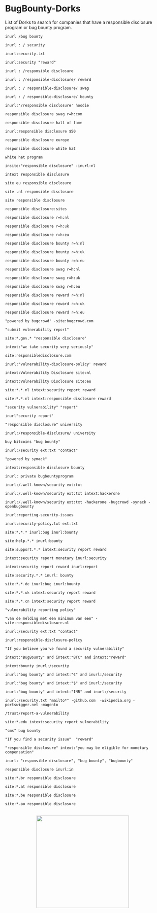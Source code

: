 # BugBounty-Dorks

List of Dorks to search for companies that have a responsible disclosure program or bug bounty program.

```
inurl /bug bounty
```
```
inurl : / security
```
```
inurl:security.txt
```
```
inurl:security "reward"
```
```
inurl : /responsible disclosure
```
```
inurl : /responsible-disclosure/ reward
```
```
inurl : / responsible-disclosure/ swag
```
```
inurl : / responsible-disclosure/ bounty
```
```
inurl:'/responsible disclosure' hoodie
```
```
responsible disclosure swag r=h:com
```
```
responsible disclosure hall of fame
```
```
inurl:responsible disclosure $50
```
```
responsible disclosure europe
```
```
responsible disclosure white hat
```
```
white hat program
```
```
insite:"responsible disclosure" -inurl:nl
```
```
intext responsible disclosure
```
```
site eu responsible disclosure
```
```
site .nl responsible disclosure
```
```
site responsible disclosure
```
```
responsible disclosure:sites
```
```
responsible disclosure r=h:nl
```
```
responsible disclosure r=h:uk
```
```
responsible disclosure r=h:eu
```
```
responsible disclosure bounty r=h:nl
```
```
responsible disclosure bounty r=h:uk
```
```
responsible disclosure bounty r=h:eu
```
```
responsible disclosure swag r=h:nl
```
```
responsible disclosure swag r=h:uk
```
```
responsible disclosure swag r=h:eu
```
```
responsible disclosure reward r=h:nl
```
```
responsible disclosure reward r=h:uk
```
```
responsible disclosure reward r=h:eu
```
```
"powered by bugcrowd" -site:bugcrowd.com
```
```
"submit vulnerability report"
```
```
site:*.gov.* "responsible disclosure"
```
```
intext:"we take security very seriously"
```
```
site:responsibledisclosure.com
```
```
inurl:'vulnerability-disclosure-policy' reward
```
```
intext:Vulnerability Disclosure site:nl
```
```
intext:Vulnerability Disclosure site:eu
```
```
site:*.*.nl intext:security report reward
```
```
site:*.*.nl intext:responsible disclosure reward
```
```
"security vulnerability" "report"
```
```
inurl"security report"
```
```
"responsible disclosure" university
```
```
inurl:/responsible-disclosure/ university
```
```
buy bitcoins "bug bounty"
```
```
inurl:/security ext:txt "contact"
```
```
"powered by synack"
```
```
intext:responsible disclosure bounty
```
```
inurl: private bugbountyprogram
```
```
inurl:/.well-known/security ext:txt
```
```
inurl:/.well-known/security ext:txt intext:hackerone
```
```
inurl:/.well-known/security ext:txt -hackerone -bugcrowd -synack -openbugbounty
```
```
inurl:reporting-security-issues
```
```
inurl:security-policy.txt ext:txt
```
```
site:*.*.* inurl:bug inurl:bounty
```
```
site:help.*.* inurl:bounty
```
```
site:support.*.* intext:security report reward
```
```
intext:security report monetary inurl:security 
```
```
intext:security report reward inurl:report
```
```
site:security.*.* inurl: bounty
```
```
site:*.*.de inurl:bug inurl:bounty
```
```
site:*.*.uk intext:security report reward
```
```
site:*.*.cn intext:security report reward
```
```
"vulnerability reporting policy"
```
```
"van de melding met een minimum van een" -site:responsibledisclosure.nl
```
```
inurl:/security ext:txt "contact"
```
```
inurl:responsible-disclosure-policy
```
```
"If you believe you've found a security vulnerability"
```
```
intext:"BugBounty" and intext:"BTC" and intext:"reward"
```
```
intext:bounty inurl:/security
```
```
inurl:"bug bounty" and intext:"€" and inurl:/security
```
```
inurl:"bug bounty" and intext:"$" and inurl:/security
```
```
inurl:"bug bounty" and intext:"INR" and inurl:/security
```
```
inurl:/security.txt "mailto*" -github.com  -wikipedia.org -portswigger.net -magento
```
```
/trust/report-a-vulnerability
```
```
site:*.edu intext:security report vulnerability
```
```
"cms" bug bounty
```
```
"If you find a security issue"  "reward"
```
```
"responsible disclosure" intext:"you may be eligible for monetary compensation"
```
```
inurl: "responsible disclosure", "bug bounty", "bugbounty"
```
```
responsible disclosure inurl:in
```
```
site:*.br responsible disclosure
```
```
site:*.at responsible disclosure
```
```
site:*.be responsible disclosure
```
```
site:*.au responsible disclosure
```

<p align="center">
  <br>
  <a href="https://ko-fi.com/akhilkoradiya">
    <img src="https://github.com/appcraftstudio/buymeacoffee/raw/master/Images/snapshot-bmc-button.png" width="300">
  </a>
</p>
